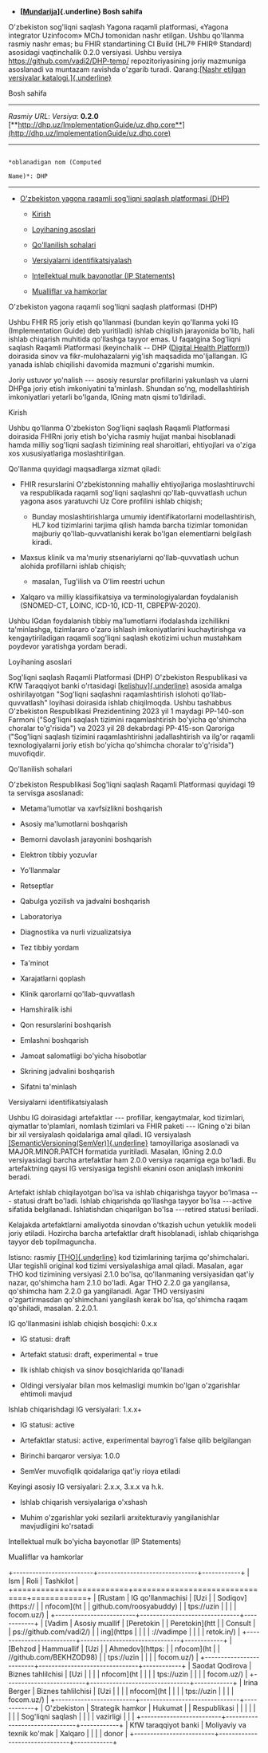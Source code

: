 -   **[[Mundarija](https://build.fhir.org/ig/vadi2/DHP-temp/en/toc.html)]{.underline}
    Bosh sahifa**

O'zbekiston sog'liqni saqlash Yagona raqamli platformasi, «Yagona
integrator Uzinfocom» MChJ tomonidan nashr etilgan. Ushbu qo\'llanma
rasmiy nashr emas; bu FHIR standartining CI Build (HL7® FHIR® Standard)
asosidagi vaqtinchalik 0.2.0 versiyasi. Ushbu versiya
<https://github.com/vadi2/DHP-temp/> repozitoriyasining joriy mazmuniga
asoslanadi va muntazam ravishda o'zgarib turadi. Qarang:[[Nashr etilgan
versiyalar katalogi.]{.underline}](http://dhp.uz/history.html)

Bosh sahifa

  --------------------------------------------------------------------------------------------------------------------------------
  *Rasmiy URL*:                                                                                        *Versiya*: **0.2.0**
  [**http://dhp.uz/ImplementationGuide/uz.dhp.core**](http://dhp.uz/ImplementationGuide/uz.dhp.core)   
  ---------------------------------------------------------------------------------------------------- ---------------------------
                                                                                                       *oblanadigan nom (Computed
                                                                                                       Name)*: DHP

  --------------------------------------------------------------------------------------------------------------------------------

-   [O'zbekiston yagona raqamli sog'liqni saqlash platformasi
    (DHP)](https://build.fhir.org/ig/vadi2/DHP-temp/en/index.html#uzbekistan-digital-health-platform)

    -   [Kirish](https://build.fhir.org/ig/vadi2/DHP-temp/en/index.html#introduction)

    -   [Loyihaning
        asoslari](https://build.fhir.org/ig/vadi2/DHP-temp/en/index.html#project-background)

    -   [Qo'llanilish
        sohalari](https://build.fhir.org/ig/vadi2/DHP-temp/en/index.html#areas-of-coverage)

    -   [Versiyalarni
        identifikatsiyalash](https://build.fhir.org/ig/vadi2/DHP-temp/en/index.html#identification-of-versions)

    -   [Intellektual mulk bayonotlar (IP
        Statements)](https://build.fhir.org/ig/vadi2/DHP-temp/en/index.html#ip-statements)

    -   [Mualliflar va
        hamkorlar](https://build.fhir.org/ig/vadi2/DHP-temp/en/index.html#contributors)

O'zbekiston yagona raqamli sog'liqni saqlash platformasi (DHP)

Ushbu FHIR R5 joriy etish qo'llanmasi (bundan keyin qo'llanma yoki IG
(Implementation Guide) deb yuritiladi) ishlab chiqilish jarayonida
bo'lib, hali ishlab chiqarish muhitida qo'llashga tayyor emas. U
faqatgina Sog'liqni saqlash Raqamli Platformasi (keyinchalik -- DHP
([Digital Health
Platform](https://www.kfw.de/About-KfW/Newsroom/Latest-News/Pressemitteilungen-Details_723328.html)))
doirasida sinov va fikr-mulohazalarni yig'ish maqsadida mo'ljallangan.
IG yanada ishlab chiqilishi davomida mazmuni o'zgarishi mumkin.

Joriy ustuvor yo'nalish --- asosiy resurslar profillarini yakunlash va
ularni DHPga joriy etish imkoniyatini ta'minlash. Shundan so'ng,
modellashtirish imkoniyatlari yetarli bo'lganda, IGning matn qismi
to'ldiriladi.

Kirish

Ushbu qo'llanma O'zbekiston Sog'liqni saqlash Raqamli Platformasi
doirasida FHIRni joriy etish bo'yicha rasmiy hujjat manbai hisoblanadi
hamda milliy sog'liqni saqlash tizimining real sharoitlari, ehtiyojlari
va o'ziga xos xususiyatlariga moslashtirilgan.

Qo'llanma quyidagi maqsadlarga xizmat qiladi:

-   FHIR resurslarini O'zbekistonning mahalliy ehtiyojlariga
    moslashtiruvchi va respublikada raqamli sog'liqni saqlashni
    qo'llab-quvvatlash uchun yagona asos yaratuvchi Uz Core profilini
    ishlab chiqish;

    -   Bunday moslashtirishlarga umumiy identifikatorlarni
        modellashtirish, HL7 kod tizimlarini tarjima qilish hamda barcha
        tizimlar tomonidan majburiy qo'llab-quvvatlanishi kerak bo'lgan
        elementlarni belgilash kiradi.

-   Maxsus klinik va ma'muriy stsenariylarni qo'llab-quvvatlash uchun
    alohida profillarni ishlab chiqish;

    -   masalan, Tug'ilish va O'lim reestri uchun

-   Xalqaro va milliy klassifikatsiya va terminologiyalardan foydalanish
    (SNOMED-CT, LOINC, ICD-10, ICD-11, CBPEPW-2020).

Ushbu IGdan foydalanish tibbiy ma'lumotlarni ifodalashda izchillikni
ta'minlashga, tizimlararo o'zaro ishlash imkoniyatlarini kuchaytirishga
va kengaytiriladigan raqamli sog'liqni saqlash ekotizimi uchun mustahkam
poydevor yaratishga yordam beradi.

Loyihaning asoslari

Sog'liqni saqlash Raqamli Platformasi (DHP) O'zbekiston Respublikasi va
KfW Taraqqiyot banki o'rtasidagi
[[kelishuv]{.underline}](https://www.kfw.de/About-KfW/Newsroom/Latest-News/Pressemitteilungen-Details_723328.html)
asosida amalga oshirilayotgan "Sog'liqni saqlashni raqamlashtirish
islohoti qo'llab-quvvatlash" loyihasi doirasida ishlab chiqilmoqda.
Ushbu tashabbus O'zbekiston Respublikasi Prezidentining 2023 yil 1
maydagi PP-140-son Farmoni ("Sog'liqni saqlash tizimini raqamlashtirish
bo'yicha qo'shimcha choralar to'g'risida") va 2023 yil 28 dekabrdagi
PP-415-son Qaroriga ("Sog'liqni saqlash tizimini raqamlashtirishni
jadallashtirish va ilg'or raqamli texnologiyalarni joriy etish bo'yicha
qo'shimcha choralar to'g'risida") muvofiqdir.

Qo'llanilish sohalari

O'zbekiston Respublikasi Sog'liqni saqlash Raqamli Platformasi quyidagi
19 ta servisga asoslanadi:

-   Metama'lumotlar va xavfsizlikni boshqarish

-   Asosiy ma'lumotlarni boshqarish

-   Bemorni davolash jarayonini boshqarish

-   Elektron tibbiy yozuvlar

-   Yo'llanmalar

-   Retseptlar

-   Qabulga yozilish va jadvalni boshqarish

-   Laboratoriya

-   Diagnostika va nurli vizualizatsiya

-   Tez tibbiy yordam

-   Ta\'minot

-   Xarajatlarni qoplash

-   Klinik qarorlarni qo'llab-quvvatlash

-   Hamshiralik ishi

-   Qon resurslarini boshqarish

-   Emlashni boshqarish

-   Jamoat salomatligi bo'yicha hisobotlar

-   Skrining jadvalini boshqarish

-   Sifatni ta'minlash

Versiyalarni identifikatsiyalash

Ushbu IG doirasidagi artefaktlar --- profillar, kengaytmalar, kod
tizimlari, qiymatlar to'plamlari, nomlash tizimlari va FHIR paketi ---
IGning o'zi bilan bir xil versiyalash qoidalariga amal qiladi. IG
versiyalash
[[SemanticVersioning(SemVer)]{.underline}](https://semver.org/)
tamoyillariga asoslanadi va MAJOR.MINOR.PATCH formatida yuritiladi.
Masalan, IGning 2.0.0 versiyasidagi barcha artefaktlar ham 2.0.0 versiya
raqamiga ega bo'ladi. Bu artefaktning qaysi IG versiyasiga tegishli
ekanini oson aniqlash imkonini beradi.

Artefakt ishlab chiqilayotgan bo'lsa va ishlab chiqarishga tayyor
bo'lmasa --- statusi draft bo'ladi. Ishlab chiqarishda qo'llashga tayyor
bo'lsa ---active sifatida belgilanadi. Ishlatishdan chiqarilgan bo'lsa
---retired statusi beriladi.

Kelajakda artefaktlarni amaliyotda sinovdan o'tkazish uchun yetuklik
modeli joriy etiladi. Hozircha barcha artefaktlar draft hisoblanadi,
ishlab chiqarishga tayyor deb topilmaguncha.

Istisno: rasmiy [[THO]{.underline}](https://terminology.hl7.org/) kod
tizimlarining tarjima qo'shimchalari. Ular tegishli original kod tizimi
versiyalashiga amal qiladi. Masalan, agar THO kod tizimining versiyasi
2.1.0 bo\'lsa, qo\'llanmaning versiyasidan qat\'iy nazar, qo\'shimcha
ham 2.1.0 bo\'ladi. Agar THO 2.2.0 ga yangilansa, qo'shimcha ham 2.2.0
ga yangilanadi. Agar THO versiyasini o\'zgartirmasdan qo\'shimchani
yangilash kerak bo\'lsa, qo\'shimcha raqam qo\'shiladi, masalan.
2.2.0.1.

IG qo\'llanmasini ishlab chiqish bosqichi: 0.x.x

-   IG statusi: draft

-   Artefakt statusi: draft, experimental = true

-   Ilk ishlab chiqish va sinov bosqichlarida qo'llanadi

-   Oldingi versiyalar bilan mos kelmasligi mumkin bo'lgan o'zgarishlar
    ehtimoli mavjud

Ishlab chiqarishdagi IG versiyalari: 1.x.x+

-   IG statusi: active

-   Artefaktlar statusi: active, experimental bayrog'i false qilib
    belgilangan

-   Birinchi barqaror versiya: 1.0.0

-   SemVer muvofiqlik qoidalariga qat'iy rioya etiladi

Keyingi asosiy IG versiyalari: 2.x.x, 3.x.x va h.k.

-   Ishlab chiqarish versiyalariga o'xshash

-   Muhim o'zgarishlar yoki sezilarli arxitekturaviy yangilanishlar
    mavjudligini ko'rsatadi

Intellektual mulk bo'yicha bayonotlar (IP Statements)

Mualliflar va hamkorlar

+-------------------------+-------------------------------+------------+
| Ism                     | Roli                          | Tashkilot  |
+=========================+===============================+============+
| [Rustam                 | IG qo'llanmachisi             | [Uzi       |
| Sodiqov](https://       |                               | nfocom](ht |
| github.com/roosyabuddy) |                               | tps://uzin |
|                         |                               | focom.uz/) |
+-------------------------+-------------------------------+------------+
| [Vadim                  | Asosiy muallif                | [Peretokin |
| Peretokin](htt          |                               | Consult    |
| ps://github.com/vadi2/) |                               | ing](https |
|                         |                               | ://vadimpe |
|                         |                               | retok.in/) |
+-------------------------+-------------------------------+------------+
| [Behzod                 | Hammuallif                    | [Uzi       |
| Ahmedov](https:         |                               | nfocom](ht |
| //github.com/BEKHZOD98) |                               | tps://uzin |
|                         |                               | focom.uz/) |
+-------------------------+-------------------------------+------------+
| Saodat Qodirova         | Biznes tahlilchisi            | [Uzi       |
|                         |                               | nfocom](ht |
|                         |                               | tps://uzin |
|                         |                               | focom.uz/) |
+-------------------------+-------------------------------+------------+
| Irina Berger            | Biznes tahlilchisi            | [Uzi       |
|                         |                               | nfocom](ht |
|                         |                               | tps://uzin |
|                         |                               | focom.uz/) |
+-------------------------+-------------------------------+------------+
| O'zbekiston             | Strategik hamkor              | Hukumat    |
| Respublikasi            |                               |            |
|                         |                               |            |
| Sog'liqni saqlash       |                               |            |
| vazirligi               |                               |            |
+-------------------------+-------------------------------+------------+
| KfW taraqqiyot banki    | Moliyaviy va texnik ko\'mak   | Xalqaro    |
|                         |                               | donor      |
+-------------------------+-------------------------------+------------+
